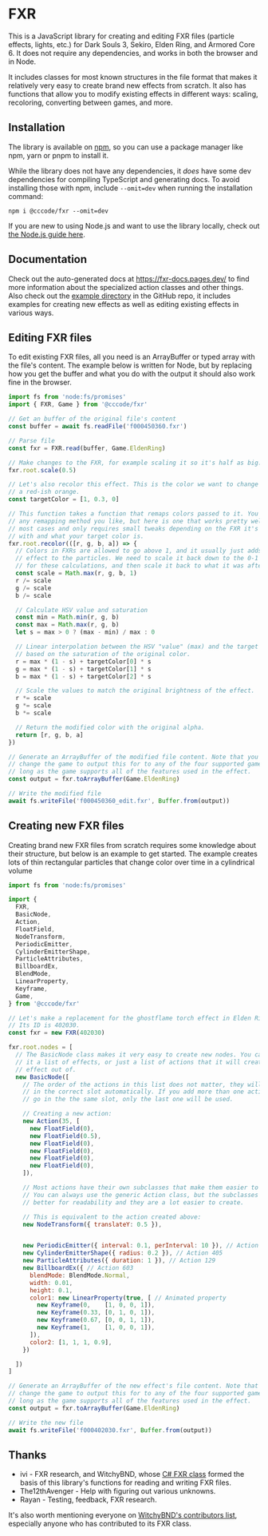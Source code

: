 # FXR
This is a JavaScript library for creating and editing FXR files (particle effects, lights, etc.) for Dark Souls 3, Sekiro, Elden Ring, and Armored Core 6. It does not require any dependencies, and works in both the browser and in Node.

It includes classes for most known structures in the file format that makes it relatively very easy to create brand new effects from scratch. It also has functions that allow you to modify existing effects in different ways: scaling, recoloring, converting between games, and more.

## Installation
The library is available on [npm](https://www.npmjs.com/package/@cccode/fxr), so you can use a package manager like npm, yarn or pnpm to install it.

While the library does not have any dependencies, it *does* have some dev dependencies for compiling TypeScript and generating docs. To avoid installing those with npm, include `--omit=dev` when running the installation command:
```
npm i @cccode/fxr --omit=dev
```

If you are new to using Node.js and want to use the library locally, check out [the Node.js guide here](https://github.com/EvenTorset/fxr/blob/main/NODE.md).

## Documentation
Check out the auto-generated docs at https://fxr-docs.pages.dev/ to find more information about the specialized action classes and other things. Also check out the [example directory](https://github.com/EvenTorset/fxr/tree/main/examples) in the GitHub repo, it includes examples for creating new effects as well as editing existing effects in various ways.

## Editing FXR files
To edit existing FXR files, all you need is an ArrayBuffer or typed array with the file's content. The example below is written for Node, but by replacing how you get the buffer and what you do with the output it should also work fine in the browser.
```js
import fs from 'node:fs/promises'
import { FXR, Game } from '@cccode/fxr'

// Get an buffer of the original file's content
const buffer = await fs.readFile('f000450360.fxr')

// Parse file
const fxr = FXR.read(buffer, Game.EldenRing)

// Make changes to the FXR, for example scaling it so it's half as big:
fxr.root.scale(0.5)

// Let's also recolor this effect. This is the color we want to change this to,
// a red-ish orange.
const targetColor = [1, 0.3, 0]

// This function takes a function that remaps colors passed to it. You can use
// any remapping method you like, but here is one that works pretty well in
// most cases and only requires small tweaks depending on the FXR it's used
// with and what your target color is.
fxr.root.recolor(([r, g, b, a]) => {
  // Colors in FXRs are allowed to go above 1, and it usually just adds a bloom
  // effect to the particles. We need to scale it back down to the 0-1 range
  // for these calculations, and then scale it back to what it was after.
  const scale = Math.max(r, g, b, 1)
  r /= scale
  g /= scale
  b /= scale

  // Calculate HSV value and saturation
  const min = Math.min(r, g, b)
  const max = Math.max(r, g, b)
  let s = max > 0 ? (max - min) / max : 0

  // Linear interpolation between the HSV "value" (max) and the target color
  // based on the saturation of the original color.
  r = max * (1 - s) + targetColor[0] * s
  g = max * (1 - s) + targetColor[1] * s
  b = max * (1 - s) + targetColor[2] * s

  // Scale the values to match the original brightness of the effect.
  r *= scale
  g *= scale
  b *= scale

  // Return the modified color with the original alpha.
  return [r, g, b, a]
})

// Generate an ArrayBuffer of the modified file content. Note that you may
// change the game to output this for to any of the four supported games, as
// long as the game supports all of the features used in the effect.
const output = fxr.toArrayBuffer(Game.EldenRing)

// Write the modified file
await fs.writeFile('f000450360_edit.fxr', Buffer.from(output))
```
## Creating new FXR files
Creating brand new FXR files from scratch requires some knowledge about their structure, but below is an example to get started. The example creates lots of thin rectangular particles that change color over time in a cylindrical volume
```js
import fs from 'node:fs/promises'

import {
  FXR,
  BasicNode,
  Action,
  FloatField,
  NodeTransform,
  PeriodicEmitter,
  CylinderEmitterShape,
  ParticleAttributes,
  BillboardEx,
  BlendMode,
  LinearProperty,
  Keyframe,
  Game,
} from '@cccode/fxr'

// Let's make a replacement for the ghostflame torch effect in Elden Ring.
// Its ID is 402030.
const fxr = new FXR(402030)

fxr.root.nodes = [
  // The BasicNode class makes it very easy to create new nodes. You can give
  // it a list of effects, or just a list of actions that it will create an
  // effect out of.
  new BasicNode([
    // The order of the actions in this list does not matter, they will be put
    // in the correct slot automatically. If you add more than one action that
    // go in the the same slot, only the last one will be used.

    // Creating a new action:
    new Action(35, [
      new FloatField(0),
      new FloatField(0.5),
      new FloatField(0),
      new FloatField(0),
      new FloatField(0),
      new FloatField(0),
    ]),

    // Most actions have their own subclasses that make them easier to create.
    // You can always use the generic Action class, but the subclasses are
    // better for readability and they are a lot easier to create.

    // This is equivalent to the action created above:
    new NodeTransform({ translateY: 0.5 }),


    new PeriodicEmitter({ interval: 0.1, perInterval: 10 }), // Action 300
    new CylinderEmitterShape({ radius: 0.2 }), // Action 405
    new ParticleAttributes({ duration: 1 }), // Action 129
    new BillboardEx({ // Action 603
      blendMode: BlendMode.Normal,
      width: 0.01,
      height: 0.1,
      color1: new LinearProperty(true, [ // Animated property
        new Keyframe(0,    [1, 0, 0, 1]),
        new Keyframe(0.33, [0, 1, 0, 1]),
        new Keyframe(0.67, [0, 0, 1, 1]),
        new Keyframe(1,    [1, 0, 0, 1]),
      ]),
      color2: [1, 1, 1, 0.9],
    })

  ])
]

// Generate an ArrayBuffer of the new effect's file content. Note that you may
// change the game to output this for to any of the four supported games, as
// long as the game supports all of the features used in the effect.
const output = fxr.toArrayBuffer(Game.EldenRing)

// Write the new file
await fs.writeFile('f000402030.fxr', Buffer.from(output))
```

## Thanks
- ivi - FXR research, and WitchyBND, whose [C# FXR class](https://github.com/ividyon/WitchyBND/blob/main/WitchyFormats/Formats/RSFXR.cs) formed the basis of this library's functions for reading and writing FXR files.
- The12thAvenger - Help with figuring out various unknowns.
- Rayan - Testing, feedback, FXR research.

It's also worth mentioning everyone on [WitchyBND's contributors list](https://github.com/ividyon/WitchyBND?tab=readme-ov-file#contributors), especially anyone who has contributed to its FXR class.
